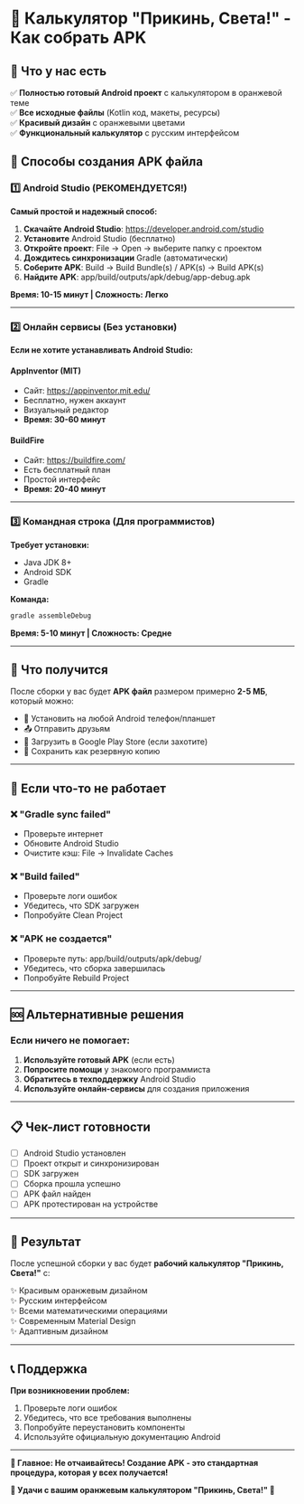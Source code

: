 # 🧮 Калькулятор "Прикинь, Света!" - Как собрать APK

## 🎯 Что у нас есть

✅ **Полностью готовый Android проект** с калькулятором в оранжевой теме  
✅ **Все исходные файлы** (Kotlin код, макеты, ресурсы)  
✅ **Красивый дизайн** с оранжевыми цветами  
✅ **Функциональный калькулятор** с русским интерфейсом  

## 🚀 Способы создания APK файла

### 1️⃣ **Android Studio (РЕКОМЕНДУЕТСЯ!)**

**Самый простой и надежный способ:**

1. **Скачайте Android Studio**: https://developer.android.com/studio
2. **Установите** Android Studio (бесплатно)
3. **Откройте проект**: File → Open → выберите папку с проектом
4. **Дождитесь синхронизации** Gradle (автоматически)
5. **Соберите APK**: Build → Build Bundle(s) / APK(s) → Build APK(s)
6. **Найдите APK**: app/build/outputs/apk/debug/app-debug.apk

**Время: 10-15 минут | Сложность: Легко**

---

### 2️⃣ **Онлайн сервисы (Без установки)**

**Если не хотите устанавливать Android Studio:**

#### AppInventor (MIT)
- Сайт: https://appinventor.mit.edu/
- Бесплатно, нужен аккаунт
- Визуальный редактор
- **Время: 30-60 минут**

#### BuildFire
- Сайт: https://buildfire.com/
- Есть бесплатный план
- Простой интерфейс
- **Время: 20-40 минут**

---

### 3️⃣ **Командная строка (Для программистов)**

**Требует установки:**
- Java JDK 8+
- Android SDK
- Gradle

**Команда:**
```bash
gradle assembleDebug
```

**Время: 5-10 минут | Сложность: Средне**

---

## 📱 Что получится

После сборки у вас будет **APK файл** размером примерно **2-5 МБ**, который можно:

- 📲 Установить на любой Android телефон/планшет
- 📤 Отправить друзьям
- 🏪 Загрузить в Google Play Store (если захотите)
- 💾 Сохранить как резервную копию

---

## 🔧 Если что-то не работает

### ❌ "Gradle sync failed"
- Проверьте интернет
- Обновите Android Studio
- Очистите кэш: File → Invalidate Caches

### ❌ "Build failed"
- Проверьте логи ошибок
- Убедитесь, что SDK загружен
- Попробуйте Clean Project

### ❌ "APK не создается"
- Проверьте путь: app/build/outputs/apk/debug/
- Убедитесь, что сборка завершилась
- Попробуйте Rebuild Project

---

## 🆘 Альтернативные решения

### Если ничего не помогает:

1. **Используйте готовый APK** (если есть)
2. **Попросите помощи** у знакомого программиста
3. **Обратитесь в техподдержку** Android Studio
4. **Используйте онлайн-сервисы** для создания приложения

---

## 📋 Чек-лист готовности

- [ ] Android Studio установлен
- [ ] Проект открыт и синхронизирован
- [ ] SDK загружен
- [ ] Сборка прошла успешно
- [ ] APK файл найден
- [ ] APK протестирован на устройстве

---

## 🎉 Результат

После успешной сборки у вас будет **рабочий калькулятор "Прикинь, Света!"** с:

✨ Красивым оранжевым дизайном  
✨ Русским интерфейсом  
✨ Всеми математическими операциями  
✨ Современным Material Design  
✨ Адаптивным дизайном  

---

## 📞 Поддержка

**При возникновении проблем:**
1. Проверьте логи ошибок
2. Убедитесь, что все требования выполнены
3. Попробуйте переустановить компоненты
4. Используйте официальную документацию Android

---

**🎯 Главное: Не отчаивайтесь! Создание APK - это стандартная процедура, которая у всех получается!**

**🍊 Удачи с вашим оранжевым калькулятором "Прикинь, Света!" 🧮**

